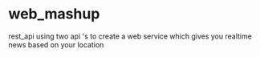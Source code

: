 # web_mashup
 rest_api
using two api 's to create a web service which gives you realtime news based on your location
